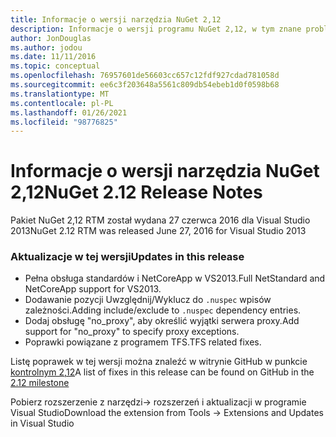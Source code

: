```yaml
---
title: Informacje o wersji narzędzia NuGet 2,12
description: Informacje o wersji programu NuGet 2,12, w tym znane problemy, poprawki błędów, dodane funkcje i DCR.
author: JonDouglas
ms.author: jodou
ms.date: 11/11/2016
ms.topic: conceptual
ms.openlocfilehash: 76957601de56603cc657c12fdf927cdad781058d
ms.sourcegitcommit: ee6c3f203648a5561c809db54ebeb1d0f0598b68
ms.translationtype: MT
ms.contentlocale: pl-PL
ms.lasthandoff: 01/26/2021
ms.locfileid: "98776825"
---
```

# <a name="nuget-212-release-notes"></a><span data-ttu-id="d1b6c-103">Informacje o wersji narzędzia NuGet 2,12</span><span class="sxs-lookup"><span data-stu-id="d1b6c-103">NuGet 2.12 Release Notes</span></span>

<span data-ttu-id="d1b6c-104">Pakiet NuGet 2,12 RTM został wydana 27 czerwca 2016 dla Visual Studio 2013</span><span class="sxs-lookup"><span data-stu-id="d1b6c-104">NuGet 2.12 RTM was released June 27, 2016 for Visual Studio 2013</span></span>

### <a name="updates-in-this-release"></a><span data-ttu-id="d1b6c-105">Aktualizacje w tej wersji</span><span class="sxs-lookup"><span data-stu-id="d1b6c-105">Updates in this release</span></span>

* <span data-ttu-id="d1b6c-106">Pełna obsługa standardów i NetCoreApp w VS2013.</span><span class="sxs-lookup"><span data-stu-id="d1b6c-106">Full NetStandard  and NetCoreApp support for VS2013.</span></span>
* <span data-ttu-id="d1b6c-107">Dodawanie pozycji Uwzględnij/Wyklucz do `.nuspec` wpisów zależności.</span><span class="sxs-lookup"><span data-stu-id="d1b6c-107">Adding include/exclude to `.nuspec` dependency entries.</span></span>
* <span data-ttu-id="d1b6c-108">Dodaj obsługę "no_proxy", aby określić wyjątki serwera proxy.</span><span class="sxs-lookup"><span data-stu-id="d1b6c-108">Add support for "no_proxy" to specify proxy exceptions.</span></span>
* <span data-ttu-id="d1b6c-109">Poprawki powiązane z programem TFS.</span><span class="sxs-lookup"><span data-stu-id="d1b6c-109">TFS related fixes.</span></span>

<span data-ttu-id="d1b6c-110">Listę poprawek w tej wersji można znaleźć w witrynie GitHub w punkcie [kontrolnym 2,12](https://github.com/NuGet/Home/issues?q=milestone%3A2.12+is%3Aclosed)</span><span class="sxs-lookup"><span data-stu-id="d1b6c-110">A list of fixes in this release can be found on GitHub in the [2.12 milestone](https://github.com/NuGet/Home/issues?q=milestone%3A2.12+is%3Aclosed)</span></span>

<span data-ttu-id="d1b6c-111">Pobierz rozszerzenie z narzędzi-> rozszerzeń i aktualizacji w programie Visual Studio</span><span class="sxs-lookup"><span data-stu-id="d1b6c-111">Download the extension from Tools -> Extensions and Updates in Visual Studio</span></span>
